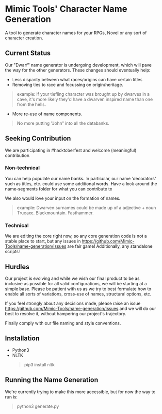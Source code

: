 # Mimic Tools' Character Name Generation
A tool to generate character names for your RPGs, Novel or any sort of character creation.

## Current Status

Our "Dwarf" name generator is undergoing development, which will pave the way for the other generators. These changes should eventually help:
- Less disparity between what races/origins can have certain titles
- Removing ties to race and focussing on origin/heritage.
> example: if your tiefling character was brought up by dwarves in a cave, it's more likely they'd have a dwarven inspired name than one from the hells.
- More re-use of name components.
> No more putting "John" into all the databanks.

## Seeking Contribution

We are participating in #hacktoberfest and welcome (meaningful) contribution.

### Non-technical
You can help populate our name banks. In particular, our name 'decorators' such as titles, etc. could use some additional words. Have a look around the name-segments folder for what you can contribute to

We also would love your input on the formation of names. 
> example: Dwarven surnames could be made up of a adjective + noun
> Trueaxe. Blackmountain. Fasthammer.

### Technical
We are editing the core right now, so any core generation code is not a stable place to start, but any issues in https://github.com/Mimic-Tools/name-generation/issues are fair game! Additionally, any standalone scripts!

## Hurdles
Our project is evolving and while we wish our final product to be as inclusive as possible for all valid configurations, we will be starting at a simple base.
Please be patient with us as we try to best formulate how to enable all sorts of variations, cross-use of names, structural options, etc.

If you feel strongly about any decisions made, please raise an issue https://github.com/Mimic-Tools/name-generation/issues and we will do our best to resolve it, without hampering our project's trajectory.

Finally comply with our file naming and style conventions. 

## Installation

- Python3
- NLTK
  > pip3 install nltk
  
## Running the Name Generation

We're currently trying to make this more accessible, but for now the way to run is:
> python3 generate.py
